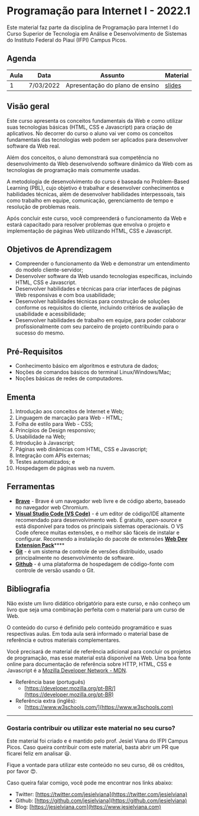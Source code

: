 # Programação para Internet I - 2022.1


Este material faz parte da disciplina de Programação para Internet I do Curso Superior de Tecnologia em Análise e Desenvolvimento de Sistemas do Instituto Federal do Piauí (IFPI) Campus Picos.



## Agenda 
| Aula | Data      | Assunto                         | Material                                          |
| ---- | --------- | ------------------------------- | ------------------------------------------------- |
| 1    | 7/03/2022 | Apresentação do plano de ensino | [slides](slides/1-programacao-para-internet-i.md) |



## Visão geral

Este curso apresenta os conceitos fundamentais da Web e como utilizar suas tecnologias básicas (HTML, CSS e Javascript) para criação de aplicativos. No decorrer do curso o aluno vai ver como os conceitos fundamentais das tecnologias web podem ser aplicados para desenvolver software da Web real. 

Além dos conceitos, o aluno demonstrará sua competência no desenvolvimento da Web desenvolvendo software dinâmico da Web com as tecnologias de programação mais comumente usadas.

A metodologia de desenvolvimento do curso é baseada no Problem-Based Learning (PBL), cujo objetivo é trabalhar e desenvolver conhecimentos e habilidades técnicas, além de desenvolver habilidades interpessoais, tais como trabalho em equipe, comunicação, gerenciamento de tempo e resolução de problemas reais.

Após concluir este curso, você compreenderá o funcionamento da Web e estará capacitado para resolver problemas que envolva o projeto e implementação de páginas Web utilizando HTML, CSS e Javascript.

## Objetivos de Aprendizagem

* Compreender o funcionamento da Web e demonstrar um entendimento do modelo cliente-servidor;
* Desenvolver software da Web usando tecnologias específicas, incluindo HTML, CSS e Javascript.
* Desenvolver habilidades e técnicas para criar interfaces de páginas Web responsivas e com boa usabilidade;
* Desenvolver habilidades técnicas para construção de soluções conforme os requisitos do cliente, incluindo critérios de avaliação de usabilidade e acessibilidade;
* Desenvolver habilidades de trabalho em equipe, para poder colaborar profissionalmente com seu parceiro de projeto contribuindo para o sucesso do mesmo.

## Pré-Requisitos

* Conhecimento básico em algoritmos e estrutura de dados;
* Noções de comandos básicos do terminal Linux/Windows/Mac;
* Noções básicas de redes de computadores.

## Ementa

1. Introdução aos conceitos de Internet e Web;
2. Linguagem de marcação para Web - HTML;
3. Folha de estilo para Web - CSS;
4. Princípios de Design responsivo;
5. Usabilidade na Web;
6. Introdução à Javascript;
7. Páginas web dinâmicas com HTML, CSS e Javascript;
8. Integração com APIs externas;
9. Testes automatizados; e
10. Hospedagem de páginas web na nuvem.

## Ferramentas

* [**Brave**](https://brave.com) - Brave é um navegador web livre e de código aberto, baseado no navegador web Chromium.
* [**Visual Studio Code (VS Code)**](https://code.visualstudio.com) - é um editor de código/IDE altamente recomendado para desenvolvimento web. É gratuito, _open-source_ e está disponível para todos os principais sistemas operacionais. O VS Code oferece muitas extensões, e o melhor são fáceis de instalar e configurar. Recomendo a instalação do pacote de extensões [**Web Dev Extension Pack**](https://marketplace.visualstudio.com/items?itemName=jesielviana.web-dev-extension-pack)****
* [**Git**](https://git-scm.com) - é um sistema de controle de versões distribuído, usado principalmente no desenvolvimento de software.
* [**Github**](https://github.com) - é uma plataforma de hospedagem de código-fonte com controle de versão usando o Git.

## Bibliografia

Não existe um livro didático obrigatório para este curso, e não conheço um livro que seja uma combinação perfeita com o material para um curso de Web. 

O conteúdo do curso é definido pelo conteúdo programático e suas respectivas aulas. Em toda aula será informado o material base de referência e outros materiais complementares. 

Você precisará de material de referência adicional para concluir os projetos de programação, mas esse material está disponível na Web. Uma boa fonte online para documentação de referência sobre HTTP, HTML, CSS e Javascript é a [Mozilla Developer Network - MDN](https://developer.mozilla.org/pt-BR/).

* Referência base (português)
  * [https://developer.mozilla.org/pt-BR/](https://developer.mozilla.org/pt-BR)
* Referência extra (inglês):
  * [https://www.w3schools.com/](https://www.w3schools.com)

---

### Gostaria contribuir ou utilizar este material no seu curso?

Este material foi criado e é mantido pelo prof. Jesiel Viana do IFPI Campus Picos. Caso queira contribuir com este material, basta abrir um PR que ficarei feliz em analisar 😃. 

Fique a vontade para utilizar este conteúdo no seu curso, dê os créditos, por favor 😍.

Caso queira falar comigo, você pode me encontrar nos links abaixo:

* Twitter: [https://twitter.com/jesielviana](https://twitter.com/jesielviana)
* Github: [https://github.com/jesielviana](https://github.com/jesielviana)
* Blog:  [https://jesielviana.com](https://www.jesielviana.com)